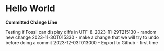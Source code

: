 # Hello World

**Committed Chánge Lïne**

Testing if Fossil can display diffs in UTF-8.
2023-11-29T215130 - random new change
2023-11-30T015330 - make a change that we will try to undo before doing a commit
2023-12-03T013000 - Export to Github - first time
